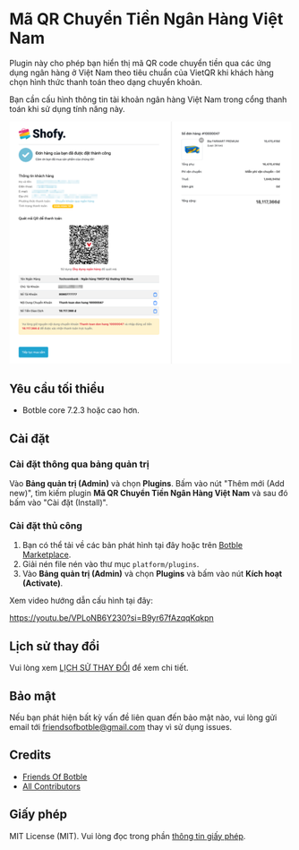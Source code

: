 # Mã QR Chuyển Tiền Ngân Hàng Việt Nam

Plugin này cho phép bạn hiển thị mã QR code chuyển tiền qua các ứng dụng
ngân hàng ở Việt Nam theo tiêu chuẩn của VietQR khi khách hàng chọn hình
thức thanh toán theo dạng chuyển khoản.

Bạn cần cấu hình thông tin tài khoản ngân hàng Việt Nam trong cổng
thanh toán khi sử dụng tính năng này.

![](./screenshot-demo.png)

## Yêu cầu tối thiểu

-   Botble core 7.2.3 hoặc cao hơn.

## Cài đặt

### Cài đặt thông qua bảng quản trị

Vào **Bảng quản trị (Admin)** và chọn **Plugins**. Bấm vào nút "Thêm mới (Add new)", tìm kiếm plugin **Mã QR Chuyển Tiền Ngân Hàng Việt Nam** và sau đó bấm vào "Cài đặt (Install)".

### Cài đặt thủ công

1. Bạn có thể tải về các bản phát hình tại đây hoặc trên [Botble Marketplace](https://marketplace.botble.com/products/friendsofbotble/fob-vietnam-bank-qr).
2. Giải nén file nén vào thư mục `platform/plugins`.
3. Vào **Bảng quản trị (Admin)** và chọn **Plugins** và bấm vào nút **Kích hoạt (Activate)**.

Xem video hướng dẫn cấu hình tại đây:

https://youtu.be/VPLoNB6Y230?si=B9yr67fAzqqKqkpn

## Lịch sử thay đổi

Vui lòng xem [LỊCH SỬ THAY ĐỔI](CHANGELOG.md) để xem chi tiết.

## Bảo mật

Nếu bạn phát hiện bất kỳ vấn đề liên quan đến bảo mật nào, vui lòng gửi email tới friendsofbotble@gmail.com thay vì sử dụng issues.

## Credits

-   [Friends Of Botble](https://github.com/FriendsOfBotble)
-   [All Contributors](../../contributors)

## Giấy phép

MIT License (MIT). Vui lòng đọc trong phần [thông tin giấy phép](LICENSE).

